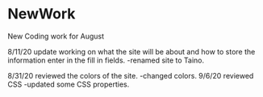 # NewWork
New Coding work for August

8/11/20 update working on what the site will be about and how to store the information enter in the fill in fields.
    -renamed site to Taino.

8/31/20 reviewed the colors of the site.
    -changed colors.
9/6/20 reviewed CSS
    -updated some CSS properties.    



